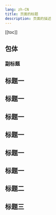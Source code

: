 ```yaml
---
lang: zh-CN
title: 页面的标题
description: 页面的描述
---
```


[[toc]]

## 包体
### 副标题

## 标题一

## 标题一

## 标题一

## 标题一

## 标题一

## 标题一

## 标题二

## 标题三